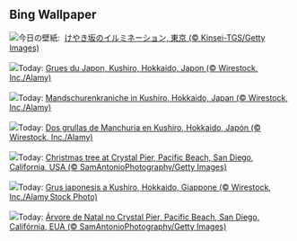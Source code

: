 ## Bing Wallpaper
![](https://www.bing.com/th?id=OHR.TokyoTower2024_JA-JP2762394000_UHD.jpg&w=1000)今日の壁紙: &nbsp;[けやき坂のイルミネーション, 東京 (© Kinsei-TGS/Getty Images)](https://www.bing.com/th?id=OHR.TokyoTower2024_JA-JP2762394000_UHD.jpg)
<br><br/>
![](https://www.bing.com/th?id=OHR.FestivusCranes_FR-FR4485267796_UHD.jpg&w=1000)Today: [Grues du Japon, Kushiro, Hokkaido, Japon (© Wirestock, Inc./Alamy)](https://www.bing.com/th?id=OHR.FestivusCranes_FR-FR4485267796_UHD.jpg)
<br><br/>
![](https://www.bing.com/th?id=OHR.FestivusCranes_DE-DE1009786321_UHD.jpg&w=1000)Today: [Mandschurenkraniche in Kushiro, Hokkaido, Japan (© Wirestock, Inc./Alamy)](https://www.bing.com/th?id=OHR.FestivusCranes_DE-DE1009786321_UHD.jpg)
<br><br/>
![](https://www.bing.com/th?id=OHR.FestivusCranes_ES-ES2012612015_UHD.jpg&w=1000)Today: [Dos grullas de Manchuria en Kushiro, Hokkaido, Japón (© Wirestock, Inc./Alamy)](https://www.bing.com/th?id=OHR.FestivusCranes_ES-ES2012612015_UHD.jpg)
<br><br/>
![](https://www.bing.com/th?id=OHR.CrystalPier_EN-GB6658264823_UHD.jpg&w=1000)Today: [Christmas tree at Crystal Pier, Pacific Beach, San Diego, California, USA (© SamAntonioPhotography/Getty Images)](https://www.bing.com/th?id=OHR.CrystalPier_EN-GB6658264823_UHD.jpg)
<br><br/>
![](https://www.bing.com/th?id=OHR.FestivusCranes_IT-IT8994526236_UHD.jpg&w=1000)Today: [Grus japonesis a Kushiro, Hokkaido, Giappone (© Wirestock, Inc./Alamy Stock Photo)](https://www.bing.com/th?id=OHR.FestivusCranes_IT-IT8994526236_UHD.jpg)
<br><br/>
![](https://www.bing.com/th?id=OHR.CrystalPier_PT-BR2585040756_UHD.jpg&w=1000)Today: [Árvore de Natal no Crystal Pier, Pacific Beach, San Diego, Califórnia, EUA (© SamAntonioPhotography/Getty Images)](https://www.bing.com/th?id=OHR.CrystalPier_PT-BR2585040756_UHD.jpg)
<br><br/>
